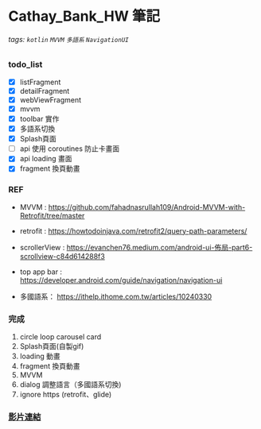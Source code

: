 # Cathay_Bank_HW 筆記

###### tags: `kotlin` `MVVM` `多語系` `NavigationUI`

### todo_list
- [x] listFragment
- [x] detailFragment
- [x] webViewFragment
- [x] mvvm
- [x] toolbar 實作
- [x] 多語系切換
- [x] Splash頁面
- [ ] api 使用 coroutines 防止卡畫面
- [x] api loading 畫面
- [x] fragment 換頁動畫
### REF
- MVVM : https://github.com/fahadnasrullah109/Android-MVVM-with-Retrofit/tree/master

- retrofit : https://howtodoinjava.com/retrofit2/query-path-parameters/

- scrollerView : https://evanchen76.medium.com/android-ui-佈局-part6-scrollview-c84d614288f3
- top app bar : https://developer.android.com/guide/navigation/navigation-ui
- 多國語系： https://ithelp.ithome.com.tw/articles/10240330

### 完成
1. circle loop carousel card
2. Splash頁面(自製gif)
3. loading 動畫
4. fragment 換頁動畫
5. MVVM
6. dialog 調整語言（多國語系切換)
7. ignore https (retrofit、glide)


### [影片連結](https://www.youtube.com/watch?v=50IYzwrF3nA)
